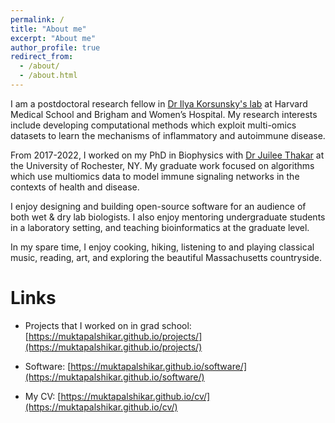 ```yaml
---
permalink: /
title: "About me"
excerpt: "About me"
author_profile: true
redirect_from: 
  - /about/
  - /about.html
---
```


I am a postdoctoral research fellow in [Dr Ilya Korsunsky's lab](https://www.korsunskylab.org/) at Harvard Medical School and Brigham and Women’s Hospital. My research interests include developing computational methods which exploit multi-omics datasets to learn the mechanisms of inflammatory and autoimmune disease.  

From 2017-2022, I worked on my PhD in Biophysics with [Dr Juilee Thakar](https://www.urmc.rochester.edu/labs/thakar.aspx) at the University of Rochester, NY. My graduate work focused on algorithms which use multiomics data to model immune signaling networks in the contexts of health and disease.

I enjoy designing and building open-source software for an audience of both wet & dry lab biologists. I also enjoy mentoring undergraduate students in a laboratory setting, and teaching bioinformatics at the graduate level.

In my spare time, I enjoy cooking, hiking, listening to and playing classical music, reading, art, and exploring the beautiful Massachusetts countryside. 

# Links

* Projects that I worked on in grad school: [https://muktapalshikar.github.io/projects/](https://muktapalshikar.github.io/projects/)

* Software: [https://muktapalshikar.github.io/software/](https://muktapalshikar.github.io/software/)

* My CV: [https://muktapalshikar.github.io/cv/](https://muktapalshikar.github.io/cv/)
